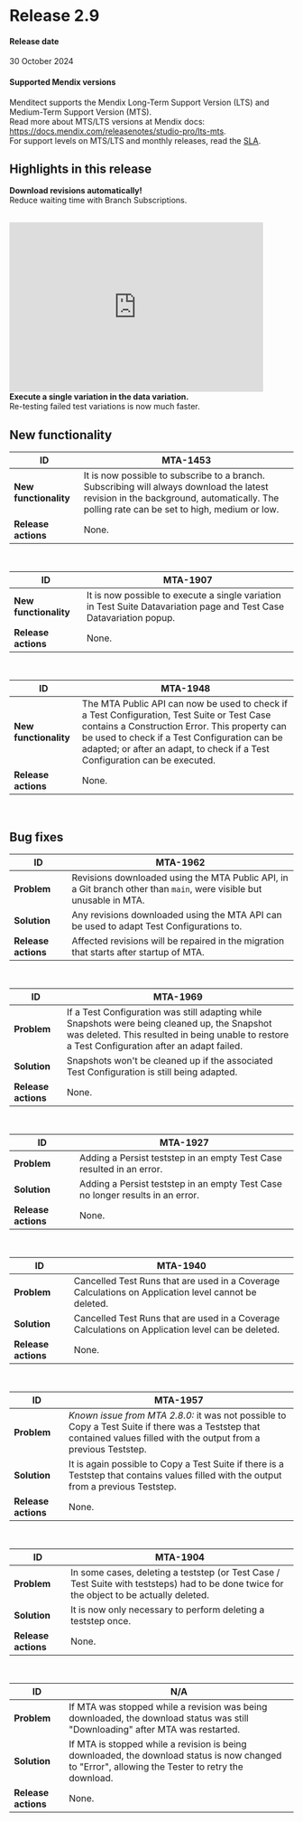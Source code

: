 # Release 2.9

#### Release date

30 October 2024

#### Supported Mendix versions

Menditect supports the Mendix Long-Term Support Version (LTS) and Medium-Term Support Version (MTS). <br/>
Read more about MTS/LTS versions at Mendix docs: https://docs.mendix.com/releasenotes/studio-pro/lts-mts. <br/>
For support levels on MTS/LTS and monthly releases, read the [SLA](../legal/sla). 

## Highlights in this release

<i class="fas fa-fire"></i>  <b>Download revisions automatically!</b> <br/> Reduce waiting time with Branch Subscriptions.  
<br/>
<iframe src="https://player.vimeo.com/video/1019352760" height="300" width="450" frameborder="0" allow="autoplay; fullscreen" allowfullscreen></iframe>
<br/>
<i class="fas fa-fire"></i>  <b>Execute a single variation in the data variation.</b><br/> Re-testing failed test variations is now much faster.



## New functionality 

| ID                    | MTA-1453                                                                                                                                                                                |
| --------------------- | --------------------------------------------------------------------------------------------------------------------------------------------------------------------------------------- |
| __New functionality__ | It is now possible to subscribe to a branch. Subscribing will always download the latest revision in the background, automatically. The polling rate can be set to high, medium or low. |
| __Release actions__   | None.                                                                                                                                                                                   |
<br/>


| ID                    | MTA-1907                                                                                                             |
| --------------------- | -------------------------------------------------------------------------------------------------------------------- |
| __New functionality__ | It is now possible to execute a single variation in Test Suite Datavariation page and Test Case Datavariation popup. |
| __Release actions__   | None.                                                                                                                |
<br/>


| ID                    | MTA-1948                                                                                                                                                                                                                                                                    |
| --------------------- | --------------------------------------------------------------------------------------------------------------------------------------------------------------------------------------------------------------------------------------------------------------------------- |
| __New functionality__ | The MTA Public API can now be used to check if a Test Configuration, Test Suite or Test Case contains a Construction Error. This property can be used to check if a Test Configuration can be adapted; or after an adapt, to check if a Test Configuration can be executed. |
| __Release actions__   | None.                                                                                                                                                                                                                                                                       |
<br/>


## Bug fixes


| ID                  | MTA-1962                                                                                                            |
| ------------------- | ------------------------------------------------------------------------------------------------------------------- |
| __Problem__         | Revisions downloaded using the MTA Public API, in a Git branch other than `main`, were visible but unusable in MTA. |
| __Solution__        | Any revisions downloaded using the MTA API can be used to adapt Test Configurations to.                             |
| __Release actions__ | Affected revisions will be repaired in the migration that starts after startup of MTA.                              |

<br/>

| ID                  | MTA-1969                                                                                                                                                                                         |
| ------------------- | ------------------------------------------------------------------------------------------------------------------------------------------------------------------------------------------------ |
| __Problem__         | If a Test Configuration was still adapting while Snapshots were being cleaned up, the Snapshot was deleted. This resulted in being unable to restore a Test Configuration after an adapt failed. |
| __Solution__        | Snapshots won't be cleaned up if the associated Test Configuration is still being adapted.                                                                                                       |
| __Release actions__ | None.                                                                                                                                                                                            |

<br/>

| ID                  | MTA-1927                                                                       |
| ------------------- | ------------------------------------------------------------------------------ |
| __Problem__         | Adding a Persist teststep in an empty Test Case resulted in an error.          |
| __Solution__        | Adding a Persist teststep in an empty Test Case no longer results in an error. |
| __Release actions__ | None.                                                                          |

<br/>

| ID                  | MTA-1940                                                                                             |
| ------------------- | ---------------------------------------------------------------------------------------------------- |
| __Problem__         | Cancelled Test Runs that are used in a Coverage Calculations on Application level cannot be deleted. |
| __Solution__        | Cancelled Test Runs that are used in a Coverage Calculations on Application level can be deleted.    |
| __Release actions__ | None.                                                                                                |

<br/>

| ID                  | MTA-1957                                                                                                                                                              |
| ------------------- | --------------------------------------------------------------------------------------------------------------------------------------------------------------------- |
| __Problem__         | *Known issue from MTA 2.8.0:* it was not possible to Copy a Test Suite if there was a Teststep that contained values filled with the output from a previous Teststep. |
| __Solution__        | It is again possible to Copy a Test Suite if there is a Teststep that contains values filled with the output from a previous Teststep.                                |
| __Release actions__ | None.                                                                                                                                                                 |


<br/>

| ID                  | MTA-1904                                                                                                                                  |
| ------------------- | ----------------------------------------------------------------------------------------------------------------------------------------- |
| __Problem__         | In some cases, deleting a teststep (or Test Case / Test Suite with teststeps) had to be done twice for the object to be actually deleted. |
| __Solution__        | It is now only necessary to perform deleting a teststep once.                                                                             |
| __Release actions__ | None.                                                                                                                                     |

<br/>

| ID                  | N/A                                                                                                                                               |
| ------------------- | ------------------------------------------------------------------------------------------------------------------------------------------------- |
| __Problem__         | If MTA was stopped while a revision was being downloaded, the download status was still "Downloading" after MTA was restarted.                    |
| __Solution__        | If MTA is stopped while a revision is being downloaded, the download status is now changed to "Error", allowing the Tester to retry the download. |
| __Release actions__ | None.                                                                                                                                             |

